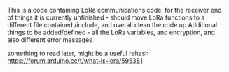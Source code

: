This is a code containing LoRa communications code, for the receiver end of things
it is currently unfinished - should move LoRa functions to a different file contained /include, and overall clean the code up
Additional things to be added/defined - all the LoRa variables, and encryption, and also different error messages

something to read later, might be a useful rehash
https://forum.arduino.cc/t/what-is-lora/595381
